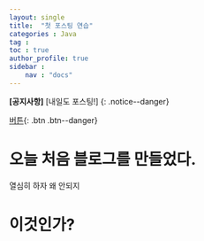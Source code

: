 ```yaml
---
layout: single
title:  "첫 포스팅 연습"
categories : Java
tag : 
toc : true
author_profile: true
sidebar :
    nav : "docs"
---
```

**[공지사항]** [내일도 포스팅!]
{: .notice--danger} 

[버튼](http://google.com){: .btn .btn--danger}

# 오늘 처음 블로그를 만들었다. 
열심히 하자
왜 안되지



# 이것인가?

